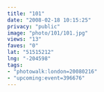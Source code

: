 ```yaml
---
title: "101"
date: "2008-02-18 10:15:25"
privacy: "public"
image: "photo/101/101.jpg"
views: "13"
faves: "0"
lat: "51515212"
lng: "-204598"
tags:
- "photowalk:london=20080216"
- "upcoming:event=396676"
---
```


